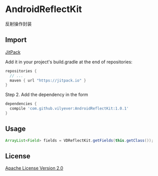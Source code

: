 # AndroidReflectKit
反射操作封装
## Import
[JitPack](https://jitpack.io/)

Add it in your project's build.gradle at the end of repositories:

```gradle
repositories {
  // ...
  maven { url "https://jitpack.io" }
}
```

Step 2. Add the dependency in the form

```gradle
dependencies {
  compile 'com.github.vilyever:AndroidReflectKit:1.0.1'
}
```

## Usage
```java
ArrayList<Field> fields = VDReflectKit.getFields(this.getClass());
```

## License
[Apache License Version 2.0](http://www.apache.org/licenses/LICENSE-2.0.txt)
